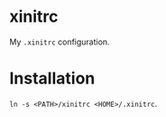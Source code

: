 xinitrc
======

My `.xinitrc` configuration.

# Installation

`ln -s <PATH>/xinitrc <HOME>/.xinitrc`.
